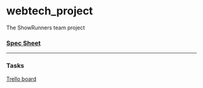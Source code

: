 # webtech_project
The ShowRunners team project

### [Spec Sheet](https://docs.google.com/document/d/18-_wezqPLCxKlXCEETCBCXGIuGp6XRPnXejY0QO-64s/edit)
---
### Tasks

[Trello board](https://trello.com/b/xwuMayzP/webtech-project)






